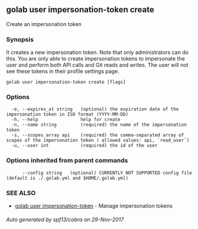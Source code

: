 ## golab user impersonation-token create

Create an impersonation token

### Synopsis


It creates a new impersonation token. Note that only administrators can do this. You are only able to create impersonation tokens to impersonate the user and perform both API calls and Git reads and writes. The user will not see these tokens in their profile settings page.

```
golab user impersonation-token create [flags]
```

### Options

```
  -e, --expires_at string   (optional) the expiration date of the impersonation token in ISO format (YYYY-MM-DD)
  -h, --help                help for create
  -n, --name string         (required) the name of the impersonation token
  -s, --scopes_array api    (required) the comma-separated array of scopes of the impersonation token ( allowed values: api, `read_user`)
  -u, --user int            (required) the id of the user
```

### Options inherited from parent commands

```
      --config string   (optional) CURRENTLY NOT SUPPORTED config file (default is ./.golab.yml and $HOME/.golab.yml)
```

### SEE ALSO
* [golab user impersonation-token](golab_user_impersonation-token.md)	 - Manage impersonation tokens

###### Auto generated by spf13/cobra on 29-Nov-2017
